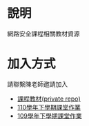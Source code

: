 # 說明
網路安全課程相關教材資源

# 加入方式
請聯繫陳老師邀請加入

* [課程教材(private repo)](https://github.com/TwMoonBear-Arsenal/ccit-lecturematerial-and-goodwork)
* [110學年下學期課堂作業](https://github.com/TwMoonBear-Arsenal/ccit-110-2-classwork)
* [109學年下學期課堂作業](https://github.com/TwMoonBear-Arsenal/ccit-109-2-classwork)
